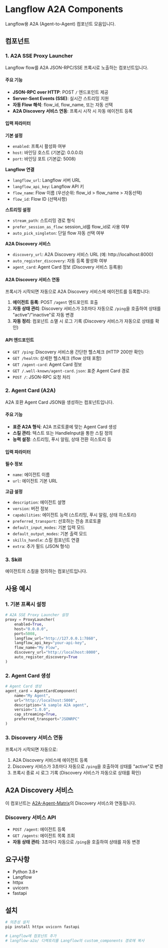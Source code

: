 # Langflow A2A Components

Langflow용 A2A (Agent-to-Agent) 컴포넌트 모음입니다.

## 컴포넌트

### 1. A2A SSE Proxy Launcher

Langflow flow를 A2A JSON-RPC/SSE 프록시로 노출하는 컴포넌트입니다.

#### 주요 기능
- **JSON-RPC over HTTP**: POST `/` 엔드포인트 제공
- **Server-Sent Events (SSE)**: 실시간 스트리밍 지원
- **자동 Flow 해석**: flow_id, flow_name, 또는 자동 선택
- **A2A Discovery 서비스 연동**: 프록시 시작 시 자동 에이전트 등록

#### 입력 파라미터

**기본 설정**
- `enabled`: 프록시 활성화 여부
- `host`: 바인딩 호스트 (기본값: 0.0.0.0)
- `port`: 바인딩 포트 (기본값: 5008)

**Langflow 연결**
- `langflow_url`: Langflow 서버 URL
- `langflow_api_key`: Langflow API 키
- `flow_name`: Flow 이름 (우선순위: flow_id > flow_name > 자동선택)
- `flow_id`: Flow ID (선택사항)

**스트리밍 설정**
- `stream_path`: 스트리밍 경로 형식
- `prefer_session_as_flow`: session_id를 flow_id로 사용 여부
- `auto_pick_singleton`: 단일 flow 자동 선택 여부

**A2A Discovery 서비스**
- `discovery_url`: A2A Discovery 서비스 URL (예: http://localhost:8000)
- `auto_register_discovery`: 자동 등록 활성화 여부
- `agent_card`: Agent Card 정보 (Discovery 서비스 등록용)

#### A2A Discovery 서비스 연동

프록시가 시작되면 자동으로 A2A Discovery 서비스에 에이전트를 등록합니다:

1. **에이전트 등록**: POST `/agent` 엔드포인트 호출
2. **자동 상태 관리**: Discovery 서비스가 3초마다 자동으로 `/ping`을 호출하여 상태를 "active"/"inactive"로 자동 변경
3. **자동 정리**: 컴포넌트 소멸 시 로그 기록 (Discovery 서비스가 자동으로 상태를 확인)

#### API 엔드포인트

- `GET /ping`: Discovery 서비스용 간단한 헬스체크 (HTTP 200만 확인)
- `GET /health`: 상세한 헬스체크 (flow 상태 포함)
- `GET /agent-card`: Agent Card 정보
- `GET /.well-known/agent-card.json`: 표준 Agent Card 경로
- `POST /`: JSON-RPC 요청 처리

### 2. Agent Card (A2A)

A2A 호환 Agent Card JSON을 생성하는 컴포넌트입니다.

#### 주요 기능
- **표준 A2A 형식**: A2A 프로토콜에 맞는 Agent Card 생성
- **스킬 관리**: 텍스트 또는 HandleInput을 통한 스킬 정의
- **능력 설정**: 스트리밍, 푸시 알림, 상태 전환 히스토리 등

#### 입력 파라미터

**필수 정보**
- `name`: 에이전트 이름
- `url`: 에이전트 기본 URL

**고급 설정**
- `description`: 에이전트 설명
- `version`: 버전 정보
- `capabilities`: 에이전트 능력 (스트리밍, 푸시 알림, 상태 히스토리)
- `preferred_transport`: 선호하는 전송 프로토콜
- `default_input_modes`: 기본 입력 모드
- `default_output_modes`: 기본 출력 모드
- `skills_handle`: 스킬 컴포넌트 연결
- `extra`: 추가 필드 (JSON 형식)

### 3. Skill

에이전트의 스킬을 정의하는 컴포넌트입니다.

## 사용 예시

### 1. 기본 프록시 설정

```python
# A2A SSE Proxy Launcher 설정
proxy = ProxyLauncher(
    enabled=True,
    host="0.0.0.0",
    port=5008,
    langflow_url="http://127.0.0.1:7860",
    langflow_api_key="your-api-key",
    flow_name="My Flow",
    discovery_url="http://localhost:8000",
    auto_register_discovery=True
)
```

### 2. Agent Card 생성

```python
# Agent Card 생성
agent_card = AgentCardComponent(
    name="My Agent",
    url="http://localhost:5008",
    description="A sample A2A agent",
    version="1.0.0",
    cap_streaming=True,
    preferred_transport="JSONRPC"
)
```

### 3. Discovery 서비스 연동

프록시가 시작되면 자동으로:
1. A2A Discovery 서비스에 에이전트 등록
2. Discovery 서비스가 3초마다 자동으로 `/ping`을 호출하여 상태를 "active"로 변경
3. 프록시 종료 시 로그 기록 (Discovery 서비스가 자동으로 상태를 확인)

## A2A Discovery 서비스

이 컴포넌트는 [A2A-Agent-Matrix](https://github.com/dkdoc7/A2A-Agent-Matirix)의 Discovery 서비스와 연동됩니다.

### Discovery 서비스 API

- `POST /agent`: 에이전트 등록
- `GET /agents`: 에이전트 목록 조회
- **자동 상태 관리**: 3초마다 자동으로 `/ping`을 호출하여 상태를 자동 변경

## 요구사항

- Python 3.8+
- Langflow
- httpx
- uvicorn
- fastapi

## 설치

```bash
# 의존성 설치
pip install httpx uvicorn fastapi

# Langflow에 컴포넌트 추가
# langflow-a2a/ 디렉토리를 Langflow의 custom_components 경로에 복사
```
